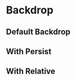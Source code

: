 <script setup>
import BackdropExample from './backdrop/examples/BackdropExample.vue'
</script>

# Backdrop

## Default Backdrop
<BackdropExample />

## With Persist
<BackdropExample persist />

## With Relative
<BackdropExample relative />
